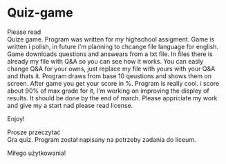 # Quiz-game

Please read <br>
Quize game. Program was written for my highschool assigment. Game is written i polish, in future i'm planning to chcange file language for english. Game downloads questions and answears from a txt file. In files there is already my file with Q&A so you can see how it works. You can easly change Q&A for your owns, just replace my file with yours with your Q&A and thats it. Program draws from base 10 qeustions and shows them on screen. After game you get your score in %. Program is really cool. i score about 90% of max grade for it, I'm working on improving the displey of results. It should be done by the end of march. <!--It's still in development phase so i will add/fix few things in near future.--> Please appriciate my work and give my a start nad please read license.

Enjoy! 


Prosze przeczytać <br>
Gra quiz. Program został napisany na potrzeby zadania do liceum.

Miłego użytkowania!
